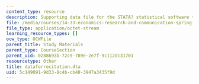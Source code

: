 ```yaml
---
content_type: resource
description: Supporting data file for the STATA? statistical software tutorial.
file: /media/courses/14-33-economics-research-and-communication-spring-2005/5c1490919d338c4bcb483947a3435f9d_dataforrecitation.dta
file_type: application/octet-stream
learning_resource_types: []
ocw_type: OCWFile
parent_title: Study Materials
parent_type: CourseSection
parent_uid: 0288693b-72c9-789e-2e7f-9c112dc31701
resourcetype: Other
title: dataforrecitation.dta
uid: 5c149091-9d33-8c4b-cb48-3947a3435f9d
---
```

